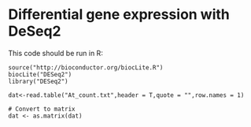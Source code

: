 # Differential gene expression with DeSeq2


This code should be run in R:

```
source("http://bioconductor.org/biocLite.R")
biocLite("DESeq2")
library("DESeq2")

dat<-read.table("At_count.txt",header = T,quote = "",row.names = 1)

# Convert to matrix
dat <- as.matrix(dat)
